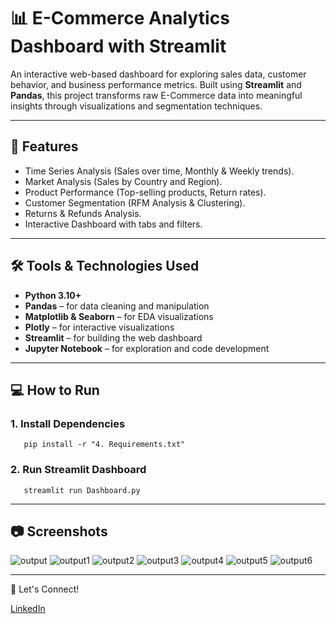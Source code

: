 # 📊 E-Commerce Analytics Dashboard with Streamlit

An interactive web-based dashboard for exploring sales data, customer behavior, and business performance metrics. Built using **Streamlit** and **Pandas**, this project transforms raw E-Commerce data into meaningful insights through visualizations and segmentation techniques.

---

## 🚀 Features

- Time Series Analysis (Sales over time, Monthly & Weekly trends).
- Market Analysis (Sales by Country and Region).
- Product Performance (Top-selling products, Return rates).
- Customer Segmentation (RFM Analysis & Clustering).
- Returns & Refunds Analysis.
- Interactive Dashboard with tabs and filters.

---

## 🛠️ Tools & Technologies Used

- **Python 3.10+**
- **Pandas** – for data cleaning and manipulation
- **Matplotlib & Seaborn** – for EDA visualizations
- **Plotly** – for interactive visualizations
- **Streamlit** – for building the web dashboard
- **Jupyter Notebook** – for exploration and code development

---

## 💻 How to Run

### 1. Install Dependencies
       pip install -r "4. Requirements.txt"


### 2. Run Streamlit Dashboard
       streamlit run Dashboard.py

---

## 📷 Screenshots

![output](https://github.com/user-attachments/assets/43f19326-7d96-4a31-bac2-25e0c483dbfe)
![output1](https://github.com/user-attachments/assets/8857483c-7745-4b3c-987b-e1bc736d8a3a)
![output2](https://github.com/user-attachments/assets/11ddf1cb-92de-430e-b0f4-02c23ae8f149)
![output3](https://github.com/user-attachments/assets/1c976bd9-361b-4406-950c-beb319627345)
![output4](https://github.com/user-attachments/assets/e0fd0013-7df4-4c2e-a2ec-66dfe8de5732)
![output5](https://github.com/user-attachments/assets/74c400e7-17fe-45ec-a88d-e96aca24696d)
![output6](https://github.com/user-attachments/assets/f86079a0-207b-4c0f-89b4-fcc2b36b535d)

---

👤 Let's Connect!

   [LinkedIn](https://www.linkedin.com/in/ahmed-eissa-837691a1/) 








